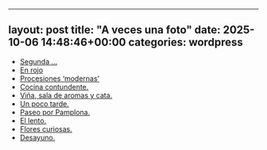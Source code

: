 
---
layout: post
title:  "A veces una foto"
date:   2025-10-06 14:48:46+00:00
categories: wordpress
---
*  [Segunda …](https://avecesunafoto.wordpress.com/2025/10/06/segunda/)
*  [En rojo](https://avecesunafoto.wordpress.com/2025/10/05/en-rojo/)
*  [Procesiones ‘modernas’](https://avecesunafoto.wordpress.com/2025/10/04/procesiones-modernas/)
*  [Cocina contundente.](https://avecesunafoto.wordpress.com/2025/10/03/cocina-contundente/)
*  [Viña, sala de aromas y cata.](https://avecesunafoto.wordpress.com/2025/10/02/vina-sala-de-aromas-y-cata/)
*  [Un poco tarde.](https://avecesunafoto.wordpress.com/2025/10/01/un-poco-tarde/)
*  [Paseo por Pamplona.](https://avecesunafoto.wordpress.com/2025/09/30/paseo-por-pamplona-2/)
*  [El lento.](https://avecesunafoto.wordpress.com/2025/09/29/el-lento/)
*  [Flores curiosas.](https://avecesunafoto.wordpress.com/2025/09/28/flores-curiosas/)
*  [Desayuno.](https://avecesunafoto.wordpress.com/2025/09/27/desayuno-3/)
